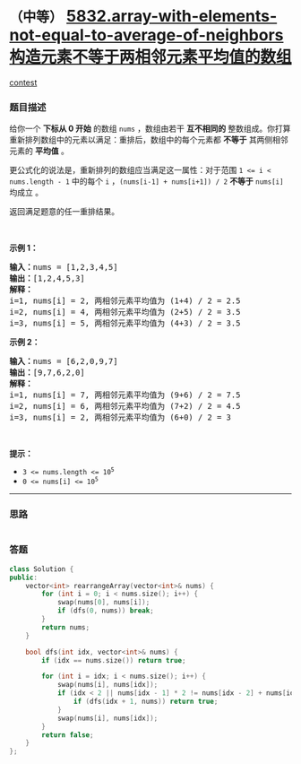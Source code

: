 # `（中等）` [5832.array-with-elements-not-equal-to-average-of-neighbors 构造元素不等于两相邻元素平均值的数组](https://leetcode-cn.com/problems/array-with-elements-not-equal-to-average-of-neighbors/)

[contest](https://leetcode-cn.com/contest/weekly-contest-254/problems/array-with-elements-not-equal-to-average-of-neighbors/)

### 题目描述
<div class="notranslate"><p>给你一个 <strong>下标从 0 开始</strong> 的数组 <code>nums</code> ，数组由若干 <strong>互不相同的</strong> 整数组成。你打算重新排列数组中的元素以满足：重排后，数组中的每个元素都 <strong>不等于</strong> 其两侧相邻元素的 <strong>平均值</strong> 。</p>

<p>更公式化的说法是，重新排列的数组应当满足这一属性：对于范围&nbsp;<code>1 &lt;= i &lt; nums.length - 1</code> 中的每个 <code>i</code> ，<code>(nums[i-1] + nums[i+1]) / 2</code> <strong>不等于</strong> <code>nums[i]</code> 均成立 。</p>

<p>返回满足题意的任一重排结果。</p>

<p>&nbsp;</p>

<p><strong>示例 1：</strong></p>

<pre><strong>输入：</strong>nums = [1,2,3,4,5]
<strong>输出：</strong>[1,2,4,5,3]
<strong>解释：</strong>
i=1, nums[i] = 2, 两相邻元素平均值为 (1+4) / 2 = 2.5
i=2, nums[i] = 4, 两相邻元素平均值为 (2+5) / 2 = 3.5
i=3, nums[i] = 5, 两相邻元素平均值为 (4+3) / 2 = 3.5
</pre>

<p><strong>示例 2：</strong></p>

<pre><strong>输入：</strong>nums = [6,2,0,9,7]
<strong>输出：</strong>[9,7,6,2,0]
<strong>解释：</strong>
i=1, nums[i] = 7, 两相邻元素平均值为 (9+6) / 2 = 7.5
i=2, nums[i] = 6, 两相邻元素平均值为 (7+2) / 2 = 4.5
i=3, nums[i] = 2, 两相邻元素平均值为 (6+0) / 2 = 3
</pre>

<p>&nbsp;</p>

<p><strong>提示：</strong></p>

<ul>
	<li><code>3 &lt;= nums.length &lt;= 10<sup>5</sup></code></li>
	<li><code>0 &lt;= nums[i] &lt;= 10<sup>5</sup></code></li>
</ul>
</div>

---
### 思路
```
```



### 答题
``` C++
class Solution {
public:
    vector<int> rearrangeArray(vector<int>& nums) {
        for (int i = 0; i < nums.size(); i++) {
            swap(nums[0], nums[i]);
            if (dfs(0, nums)) break;
        }
        return nums;
    }

    bool dfs(int idx, vector<int>& nums) {
        if (idx == nums.size()) return true;

        for (int i = idx; i < nums.size(); i++) {
            swap(nums[i], nums[idx]);
            if (idx < 2 || nums[idx - 1] * 2 != nums[idx - 2] + nums[idx]) {
                if (dfs(idx + 1, nums)) return true;
            }
            swap(nums[i], nums[idx]);
        }
        return false;
    }
};
```




